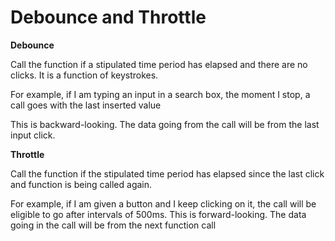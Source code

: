# Debounce and Throttle

**Debounce**

Call the function if a stipulated time period has elapsed and there are no clicks. It is a function of keystrokes.

For example, if I am typing an input in a search box, the moment I stop, a call goes with the last inserted value

This is backward-looking. The data going from the call will be from the last input click.


**Throttle**

Call the function if the stipulated time period has elapsed since the last click and function is being called again.

For example, if I am given a button and I keep clicking on it, the call will be eligible to go after intervals of 500ms. This is forward-looking. The data going in the call will be from the next function call